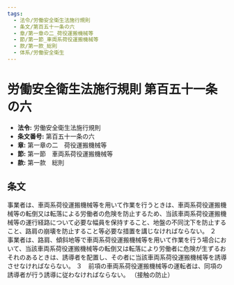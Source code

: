 ```yaml
---
tags:
  - 法令/労働安全衛生法施行規則
  - 条文/第百五十一条の六
  - 章/第一章の二_荷役運搬機械等
  - 節/第一節_車両系荷役運搬機械等
  - 款/第一款_総則
  - 体系/労働安全衛生
---
```

# 労働安全衛生法施行規則 第百五十一条の六

- **法令:** 労働安全衛生法施行規則
- **条文番号:** 第百五十一条の六
- **章:** 第一章の二　荷役運搬機械等
- **節:** 第一節　車両系荷役運搬機械等
- **款:** 第一款　総則

## 条文
事業者は、車両系荷役運搬機械等を用いて作業を行うときは、車両系荷役運搬機械等の転倒又は転落による労働者の危険を防止するため、当該車両系荷役運搬機械等の運行経路について必要な幅員を保持すること、地盤の不同沈下を防止すること、路肩の崩壊を防止すること等必要な措置を講じなければならない。
２　事業者は、路肩、傾斜地等で車両系荷役運搬機械等を用いて作業を行う場合において、当該車両系荷役運搬機械等の転倒又は転落により労働者に危険が生ずるおそれのあるときは、誘導者を配置し、その者に当該車両系荷役運搬機械等を誘導させなければならない。
３　前項の車両系荷役運搬機械等の運転者は、同項の誘導者が行う誘導に従わなければならない。
（接触の防止）

